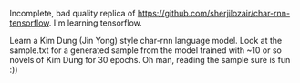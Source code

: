 Incomplete, bad quality replica of https://github.com/sherjilozair/char-rnn-tensorflow. I'm learning tensorflow.

Learn a Kim Dung (Jin Yong) style char-rnn language model. Look at the sample.txt
for a generated sample from the model trained with ~10 or so novels of Kim Dung
for 30 epochs. Oh man, reading the sample sure is fun :))
